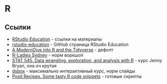 # R

## Ссылки

- [RStudio Education](https://education.rstudio.com) - ссылки на материалы
- [rstudio-education](https://github.com/rstudio-education/) - GitHub страница RStudio Education
- [A ModernDive into R and the Tidyverse](https://moderndive.com/) - дефолт
- [R-Ladies Sydney](https://rladiessydney.org/courses/01-basicbasics-0) - норм воркшоп
- [STAT 545. Data wrangling, exploration, and analysis with R](https://stat545.com/) - курс Jenny Bryan, она оч крутая
- [dsbox](https://datasciencebox.org/) - максимально интерактивный курс, норм слайды
- [Posit Recipes. Some tasty R code snippets](https://posit.cloud/learn/recipes) - готовые скрипты

